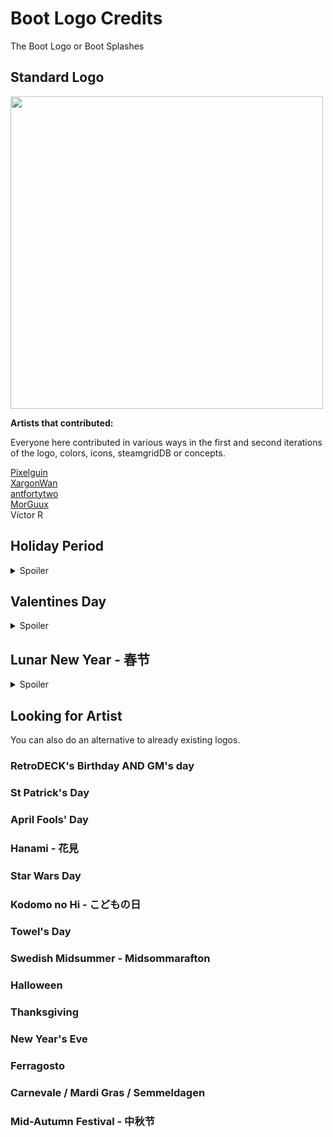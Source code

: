 # Boot Logo Credits

The Boot Logo or Boot Splashes

## Standard Logo

<img src="../../wiki_images/logos/rd-logo-box.png" width="500">

**Artists that contributed:**<br>

Everyone here contributed in various ways in the first and second iterations of the logo, colors, icons, steamgridDB or concepts.

[Pixelguin](https://github.com/Pixelguin)<br>
[XargonWan](https://github.com/XargonWan)<br>
[antfortytwo](https://github.com/anthonycaccese/)<br>
[MorGuux](https://github.com/MorGuux)<br>
Víctor R<br>

## Holiday Period

<details><summary> Spoiler </summary>
<img src="../../wiki_images/eastereggs/rd-xmas-logo.svg" width="500">

Artist: Weestuarty
</details>

## Valentines Day

<details><summary> Spoiler </summary>
<img src="../../wiki_images/eastereggs/rd-valentines-logo.svg" width="500">
Artist: Weestuarty
</details>

## Lunar New Year - 春节

<details><summary> Spoiler </summary>
<img src="../../wiki_images/eastereggs/rd-lunar-dragon-logo.svg" width="500">
Artist: Weestuarty
</details>

## Looking for Artist

You can also do an alternative to already existing logos.



### RetroDECK's Birthday AND GM's day

### St Patrick's Day

### April Fools' Day

### Hanami - 花見

### Star Wars Day

### Kodomo no Hi - こどもの日

### Towel's Day

### Swedish Midsummer - Midsommarafton

### Halloween

### Thanksgiving

### New Year's Eve

### Ferragosto

### Carnevale / Mardi Gras / Semmeldagen

### Mid-Autumn Festival - 中秋节

